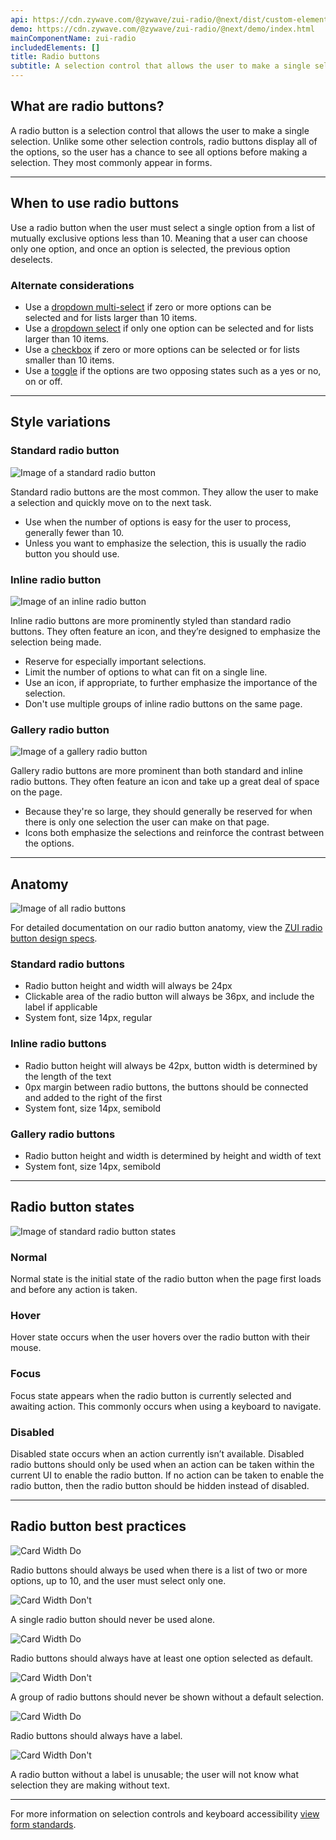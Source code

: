 ```yaml
---
api: https://cdn.zywave.com/@zywave/zui-radio/@next/dist/custom-elements.json
demo: https://cdn.zywave.com/@zywave/zui-radio/@next/demo/index.html
mainComponentName: zui-radio
includedElements: []
title: Radio buttons
subtitle: A selection control that allows the user to make a single selection.
---
```


## What are radio buttons?

A radio button is a selection control that allows the user to make a single selection. Unlike some other selection controls, radio buttons display all of the options, so the user has a chance to see all options before making a selection. They most commonly appear in forms.

<hr>

## When to use radio buttons

Use a radio button when the user must select a single option from a list of mutually exclusive options less than 10. Meaning that a user can choose only one option, and once an option is selected, the previous option deselects.

### Alternate considerations

- Use a [dropdown multi-select](http://zui.zywave.comcomponents/dropdown-multi-select/) if zero or more options can be selected and for lists larger than 10 items.
- Use a [dropdown select](http://zui.zywave.comcomponents/dropdown-select/) if only one option can be selected and for lists larger than 10 items.
- Use a [checkbox](http://zui.zywave.comcomponents/checkboxes/) if zero or more options can be selected or for lists smaller than 10 items.
- Use a [toggle](http://zui.zywave.comcomponents/toggles/) if the options are two opposing states such as a yes or no, on or off.

<!-- ###### Developer Documentation

*   [GitLab wiki](https://gitlab.zywave.com/zui/zui-core/wikis/home)
*   [View in GitLab](https://gitlab.zywave.com/zui/zui-core)

###### Alternative Considerations

*   [Dropdown Select](/#components/dropdown-select)
*   [Pickers](/#components/pickers)
*   [Toggles](/#components/toggles) -->

<hr>

## Style variations

### Standard radio button

![Image of a standard radio button](images/components/radio-buttons/Assets_02-20/standardradio_small_outline.svg)

Standard radio buttons are the most common. They allow the user to make a selection and quickly move on to the next task.

- Use when the number of options is easy for the user to process, generally fewer than 10.
- Unless you want to emphasize the selection, this is usually the radio button you should use.

<Spacer size="small" />

### Inline radio button

![Image of an inline radio button](images/components/radio-buttons/Assets_02-20/inlineradio_small_outline.svg)

Inline radio buttons are more prominently styled than standard radio buttons. They often feature an icon, and they’re designed to emphasize the selection being made.

- Reserve for especially important selections.
- Limit the number of options to what can fit on a single line.
- Use an icon, if appropriate, to further emphasize the importance of the selection.
- Don't use multiple groups of inline radio buttons on the same page.

<Spacer size="small" />

### Gallery radio button

![Image of a gallery radio button](images/components/radio-buttons/Assets_02-20/galleryradio_small_outline.svg)

Gallery radio buttons are more prominent than both standard and inline radio buttons. They often feature an icon and take up a great deal of space on the page.

- Because they're so large, they should generally be reserved for when there is only one selection the user can make on that page.
- Icons both emphasize the selections and reinforce the contrast between the options.

<hr>

## Anatomy

![Image of all radio buttons](images/components/radio-buttons/Assets_02-20/radiobutton_anatomy.svg)

For detailed documentation on our radio button anatomy, view the [ZUI radio button design specs](https://xd.adobe.com/view/e2ecbbb0-c8a2-4009-6f25-de65bcda7cf1-94dd/grid).

### Standard radio buttons

- Radio button height and width will always be 24px
- Clickable area of the radio button will always be 36px, and include the label if applicable
- System font, size 14px, regular

### Inline radio buttons

- Radio button height will always be 42px, button width is determined by the length of the text
- 0px margin between radio buttons, the buttons should be connected and added to the right of the first
- System font, size 14px, semibold

### Gallery radio buttons

- Radio button height and width is determined by height and width of text
- System font, size 14px, semibold

<hr>

## Radio button states

![Image of standard radio button states](images/components/radio-buttons/Assets_02-20/radiobutton_states_standard.svg)

### Normal

Normal state is the initial state of the radio button when the page first loads and before any action is taken.

### Hover

Hover state occurs when the user hovers over the radio button with their mouse.

### Focus

Focus state appears when the radio button is currently selected and awaiting action. This commonly occurs when using a keyboard to navigate.

### Disabled

Disabled state occurs when an action currently isn’t available. Disabled radio buttons should only be used when an action can be taken within the current UI to enable the radio button. If no action can be taken to enable the radio button, then the radio button should be hidden instead of disabled.

<hr>

## Radio button best practices

<Grid>

<GridCol col="span-6">

![Card Width Do](images/components/radio-buttons/Assets_02-20/radiogroup_do_outline.svg)

<Do />

Radio buttons should always be used when there is a list of two or more options, up to 10, and the user must select only one.

</GridCol>

<GridCol col="span-6">

![Card Width Don't](images/components/radio-buttons/Assets_02-20/radiogroup_dont_outline.svg)

<DoNot />

A single radio button should never be used alone.

</GridCol>

</Grid>

<Spacer size="small" />

<Grid>

<GridCol col="span-6">

![Card Width Do](images/components/radio-buttons/Assets_02-20/radioselection_do_outline.svg)

<Do />

Radio buttons should always have at least one option selected as default.

</GridCol>

<GridCol col="span-6">

![Card Width Don't](images/components/radio-buttons/Assets_02-20/radioselection_dont_outline.svg)

<DoNot />

A group of radio buttons should never be shown without a default selection.

</GridCol>

</Grid>

<Spacer size="small" />

<Grid>

<GridCol col="span-6">

![Card Width Do](images/components/radio-buttons/Assets_02-20/radiolabel_do_outline.svg)

<Do />

Radio buttons should always have a label.

</GridCol>

<GridCol col="span-6">

![Card Width Don't](images/components/radio-buttons/Assets_02-20/radiolabel_dont_outline.svg)

<DoNot />

A radio button without a label is unusable; the user will not know what selection they are making without text.

</GridCol>

</Grid>

<hr>

For more information on selection controls and keyboard accessibility [view form standards](http://zui.zywave.com/patterns/forms/).
